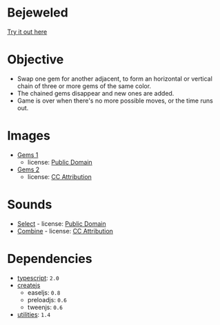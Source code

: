 Bejeweled
=========

[Try it out here](http://nbpt.eu/games/bejeweled/)

Objective
=========

- Swap one gem for another adjacent, to form an horizontal or vertical chain of three or more gems of the same color.
- The chained gems disappear and new ones are added.
- Game is over when there's no more possible moves, or the time runs out.

Images
======

- [Gems 1](http://opengameart.org/content/puzzle-game-art)
    - license: [Public Domain](http://creativecommons.org/publicdomain/zero/1.0/)
- [Gems 2](http://opengameart.org/content/gems-set-01)
    - license: [CC Attribution](http://creativecommons.org/licenses/by/3.0/)

Sounds
======

- [Select](https://www.freesound.org/people/kwahmah_02/sounds/256116/) - license: [Public Domain](https://creativecommons.org/publicdomain/zero/1.0/)
- [Combine](https://www.freesound.org/people/JavierZumer/sounds/257227/) - license: [CC Attribution](https://creativecommons.org/licenses/by/3.0/)


Dependencies
============

- [typescript](https://www.typescriptlang.org/): `2.0`
- [createjs](http://www.createjs.com/)
    - easeljs: `0.8`
    - preloadjs: `0.6`
    - tweenjs: `0.6`
- [utilities](https://bitbucket.org/drk4/javascript_utilities): `1.4`